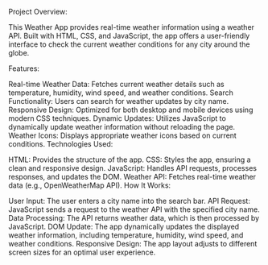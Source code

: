 Project Overview:

This Weather App provides real-time weather information using a weather API. Built with HTML, CSS, and JavaScript, the app offers a user-friendly interface to check the current weather conditions for any city around the globe.

Features:

Real-time Weather Data: Fetches current weather details such as temperature, humidity, wind speed, and weather conditions.
Search Functionality: Users can search for weather updates by city name.
Responsive Design: Optimized for both desktop and mobile devices using modern CSS techniques.
Dynamic Updates: Utilizes JavaScript to dynamically update weather information without reloading the page.
Weather Icons: Displays appropriate weather icons based on current conditions.
Technologies Used:

HTML: Provides the structure of the app.
CSS: Styles the app, ensuring a clean and responsive design.
JavaScript: Handles API requests, processes responses, and updates the DOM.
Weather API: Fetches real-time weather data (e.g., OpenWeatherMap API).
How It Works:

User Input: The user enters a city name into the search bar.
API Request: JavaScript sends a request to the weather API with the specified city name.
Data Processing: The API returns weather data, which is then processed by JavaScript.
DOM Update: The app dynamically updates the displayed weather information, including temperature, humidity, wind speed, and weather conditions.
Responsive Design: The app layout adjusts to different screen sizes for an optimal user experience.
